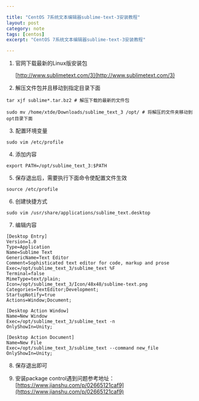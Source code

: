 ```yaml
---

title: "CentOS 7系统文本编辑器sublime-text-3安装教程"
layout: post
category: note
tags: [centos]
excerpt: "CentOS 7系统文本编辑器sublime-text-3安装教程"

---
```


1. 官网下载最新的Linux版安装包

      [http://www.sublimetext.com/3](http://www.sublimetext.com/3)

2. 解压文件包并且移动到指定目录下面

```shell
tar xjf sublime*.tar.bz2 # 解压下载的最新的文件包

sudo mv /home/xtde/Downloads/sublime_text_3 /opt/ # 将解压的文件夹移动到opt目录下面
```
 
3. 配置环境变量

```shell
sudo vim /etc/profile
```

4. 添加内容

```shell
export PATH=/opt/sublime_text_3:$PATH
```

5. 保存退出后，需要执行下面命令使配置文件生效

```shell
source /etc/profile
```

6. 创建快捷方式

```shell
sudo vim /usr/share/applications/sublime_text.desktop
```

7. 编辑内容

```shell
[Desktop Entry]
Version=1.0
Type=Application
Name=Sublime Text
GenericName=Text Editor
Comment=Sophisticated text editor for code, markup and prose
Exec=/opt/sublime_text_3/sublime_text %F
Terminal=false
MimeType=text/plain;
Icon=/opt/sublime_text_3/Icon/48x48/sublime-text.png
Categories=TextEditor;Development;
StartupNotify=true
Actions=Window;Document;

[Desktop Action Window]
Name=New Window
Exec=/opt/sublime_text_3/sublime_text -n
OnlyShowIn=Unity;

[Desktop Action Document]
Name=New File
Exec=/opt/sublime_text_3/sublime_text --command new_file
OnlyShowIn=Unity;

```

8. 保存退出即可

9. 安装package control遇到问题参考地址：[https://www.jianshu.com/p/02665121caf9](https://www.jianshu.com/p/02665121caf9)
